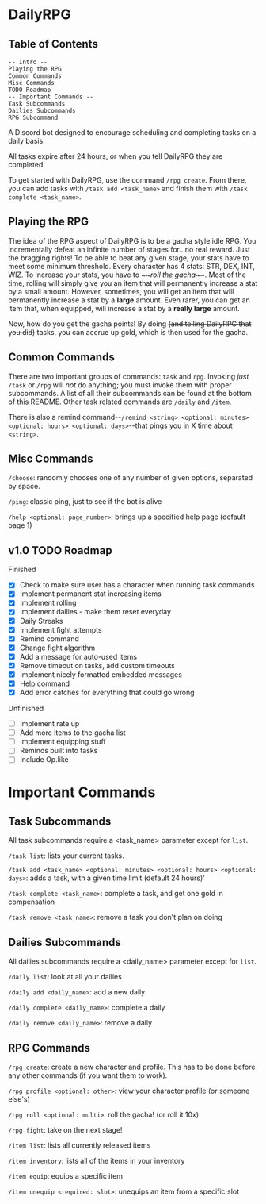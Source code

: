 # DailyRPG

## Table of Contents

```
-- Intro --
Playing the RPG
Common Commands
Misc Commands
TODO Roadmap
-- Important Commands --
Task Subcommands
Dailies Subcommands
RPG Subcommand
```

A Discord bot designed to encourage scheduling and completing tasks on a daily basis.

All tasks expire after 24 hours, or when you tell DailyRPG they are completed.

To get started with DailyRPG, use the command `/rpg create`. From there, you can add tasks with `/task add <task_name>` and finish them with `/task complete <task_name>`.

## Playing the RPG

The idea of the RPG aspect of DailyRPG is to be a gacha style idle RPG. You incrementally defeat an infinite number of stages for...no real reward. Just the bragging rights! To be able to beat any given stage, your stats have to meet some minimum threshold. Every character has 4 stats: STR, DEX, INT, WIZ. To increase your stats, you have to _\~\~roll the gacha\~\~_. Most of the time, rolling will simply give you an item that will permanently increase a stat by a small amount. However, sometimes, you will get an item that will permanently increase a stat by a **large** amount. Even rarer, you can get an item that, when equipped, will increase a stat by a **really large** amount.

Now, how do you get the gacha points! By doing ~~(and telling DailyRPG that you did)~~ tasks, you can accrue up gold, which is then used for the gacha.

## Common Commands

There are two important groups of commands: `task` and `rpg`. Invoking _just_ `/task` or `/rpg` will _not_ do anything; you must invoke them with proper subcommands. A list of all their subcommands can be found at the bottom of this README. Other task related commands are `/daily` and `/item`.

There is also a remind command--`/remind <string> <optional: minutes> <optional: hours> <optional: days>`--that pings you in X time about `<string>`.

## Misc Commands

`/choose`: randomly chooses one of any number of given options, separated by space.

`/ping`: classic ping, just to see if the bot is alive

`/help <optional: page_number>`: brings up a specified help page (default page 1)

## v1.0 TODO Roadmap

Finished
- [x] Check to make sure user has a character when running task commands
- [x] Implement permanent stat increasing items
- [x] Implement rolling
- [x] Implement dailies - make them reset everyday
- [x] Daily Streaks
- [x] Implement fight attempts
- [x] Remind command
- [x] Change fight algorithm
- [x] Add a message for auto-used items
- [x] Remove timeout on tasks, add custom timeouts
- [x] Implement nicely formatted embedded messages
- [x] Help command
- [x] Add error catches for everything that could go wrong

Unfinished
- [ ] Implement rate up
- [ ] Add more items to the gacha list
- [ ] Implement equipping stuff
- [ ] Reminds built into tasks
- [ ] Include Op.like

# Important Commands

## Task Subcommands

All task subcommands require a <task_name> parameter except for `list`.

`/task list`: lists your current tasks.

`/task add <task_name> <optional: minutes> <optional: hours> <optional: days>`: adds a task, with a given time limit (default 24 hours)'

`/task complete <task_name>`: complete a task, and get one gold in compensation

`/task remove <task_name>`: remove a task you don't plan on doing

## Dailies Subcommands

All dailies subcommands require a <daily_name> parameter except for `list`.

`/daily list`: look at all your dailies

`/daily add <daily_name>`: add a new daily

`/daily complete <daily_name>`: complete a daily

`/daily remove <daily_name>`: remove a daily

## RPG Commands

`/rpg create`: create a new character and profile. This has to be done before any other commands (if you want them to work).

`/rpg profile <optional: other>`: view your character profile (or someone else's)

`/rpg roll <optional: multi>`: roll the gacha! (or roll it 10x)

`/rpg fight`: take on the next stage!

`/item list`: lists all currently released items

`/item inventory`: lists all of the items in your inventory

`/item equip`: equips a specific item

`/item unequip <required: slot>`: unequips an item from a specific slot